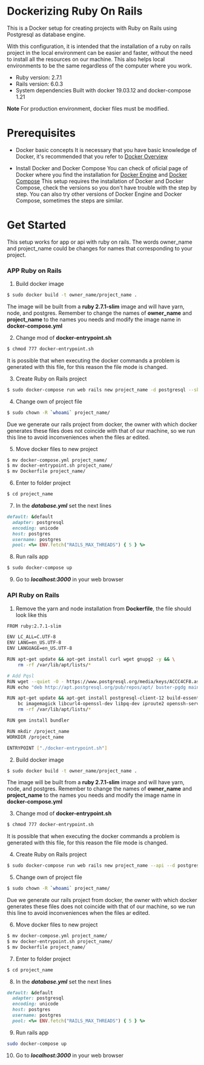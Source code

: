# Dockerizing Ruby On Rails
This is a Docker setup for creating projects with Ruby on Rails using Postgresql as database engine.

With this configuration, it is intended that the installation of a ruby on rails project in the local environment can be easier and faster, without the need to install all the resources on our machine. This also helps local environments to be the same regardless of the computer where you work.

- Ruby version: 2.7.1
- Rails version: 6.0.3
- System dependencies
Built with docker 19.03.12 and docker-compose 1.21

**Note**
For production environment, docker files must be modified.

# Prerequisites
- Docker basic concepts
It is necessary that you have basic knowledge of Docker, it's recommended that you refer to [Docker Overview](https://docs.docker.com/get-started/overview/)

- Install Docker and Docker Compose
You can check of oficial page of Docker where you find the installation for [Docker Engine](https://docs.docker.com/engine/install/ubuntu/#set-up-the-repository) and [Docker Compose](https://docs.docker.com/compose/install/linux/#install-using-the-repository)
This setup requires the installation of Docker and Docker Compose, check the versions so you don't have trouble with the step by step.
You can also try other versions of Docker Engine and Docker Compose, sometimes the steps are similar.

# Get Started
This setup works for app or api with ruby on rails. The words owner_name and project_name could be changes for names that corresponding to your project.

### APP Ruby on Rails
1. Build docker image
```sh
$ sudo docker build -t owner_name/project_name .
```
The image will be built from a **ruby 2.7.1-slim** image and will have yarn, node, and postgres.
Remember to change the names of **owner_name** and **project_name** to the names you needs and modify the image name in **docker-compose.yml**

2. Change mod of **docker-entrypoint.sh**
```sh
$ chmod 777 docker-entrypoint.sh
```
It is possible that when executing the docker commands a problem is generated with this file, for this reason the file mode is changed.

3. Create Ruby on Rails project
```sh
$ sudo docker-compose run web rails new project_name -d postgresql --skip-javascript
```

4. Change own of project file
```sh
$ sudo chown -R `whoami` project_name/
```
Due we generate our rails project from docker, the owner with which docker generates these files does not coincide with that of our machine, so we run this line to avoid inconveniences when the files ar edited.

5. Move docker files to new project
```sh
$ mv docker-compose.yml project_name/
$ mv docker-entrypoint.sh project_name/
$ mv Dockerfile project_name/
```

6. Enter to folder project
```sh
$ cd project_name
```

7. In the ***database.yml*** set the next lines
```ruby
default: &default
  adapter: postgresql
  encoding: unicode
  host: postgres
  username: postgres
  pool: <%= ENV.fetch("RAILS_MAX_THREADS") { 5 } %>
```

8. Run rails app
```sh
$ sudo docker-compose up
```

9. Go to ***localhost:3000*** in your web browser

### API Ruby on Rails
1. Remove the yarn and node installation from **Dockerfile**, the file should look like this
```sh
FROM ruby:2.7.1-slim

ENV LC_ALL=C.UTF-8
ENV LANG=en_US.UTF-8
ENV LANGUAGE=en_US.UTF-8

RUN apt-get update && apt-get install curl wget gnupg2 -y && \
    rm -rf /var/lib/apt/lists/*

# Add Pqsl
RUN wget --quiet -O - https://www.postgresql.org/media/keys/ACCC4CF8.asc | apt-key add -
RUN echo "deb http://apt.postgresql.org/pub/repos/apt/ buster-pgdg main" > /etc/apt/sources.list.d/pgdg.list

RUN apt-get update && apt-get install postgresql-client-12 build-essential \
    bc imagemagick libcurl4-openssl-dev libpq-dev iproute2 openssh-server git -y && \
    rm -rf /var/lib/apt/lists/*

RUN gem install bundler

RUN mkdir /project_name
WORKDIR /project_name

ENTRYPOINT ["./docker-entrypoint.sh"]
```

2. Build docker image
```sh
$ sudo docker build -t owner_name/project_name .
```
The image will be built from a **ruby 2.7.1-slim** image and will have yarn, node, and postgres.
Remember to change the names of **owner_name** and **project_name** to the names you needs and modify the image name in **docker-compose.yml**

3. Change mod of **docker-entrypoint.sh**
```sh
$ chmod 777 docker-entrypoint.sh
```
It is possible that when executing the docker commands a problem is generated with this file, for this reason the file mode is changed.

4. Create Ruby on Rails project
```sh
$ sudo docker-compose run web rails new project_name --api --d postgresql
```

5. Change own of project file
```sh
$ sudo chown -R `whoami` project_name/
```
Due we generate our rails project from docker, the owner with which docker generates these files does not coincide with that of our machine, so we run this line to avoid inconveniences when the files ar edited.

6. Move docker files to new project
```sh
$ mv docker-compose.yml project_name/
$ mv docker-entrypoint.sh project_name/
$ mv Dockerfile project_name/ 
```

7. Enter to folder project
```sh
$ cd project_name
```

8. In the ***database.yml*** set the next lines
```ruby
default: &default
  adapter: postgresql
  encoding: unicode
  host: postgres
  username: postgres
  pool: <%= ENV.fetch("RAILS_MAX_THREADS") { 5 } %>
```

9. Run rails app
```sh
sudo docker-compose up
```

10. Go to ***localhost:3000*** in your web browser

